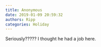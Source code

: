 ```yaml
---
title: Anonymous
date: 2019-01-09 20:59:32
authors: Ripp
categories: Holiday
---
```


 Seriously????? I thought he had a job here.